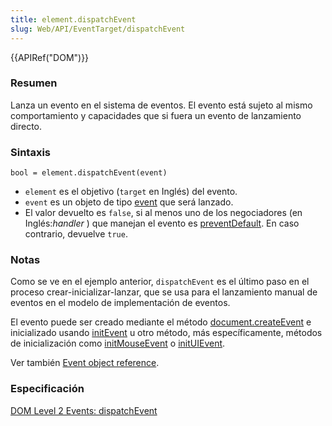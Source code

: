 ```yaml
---
title: element.dispatchEvent
slug: Web/API/EventTarget/dispatchEvent
---
```


{{APIRef("DOM")}}

### Resumen

Lanza un evento en el sistema de eventos. El evento está sujeto al mismo comportamiento y capacidades que si fuera un evento de lanzamiento directo.

### Sintaxis

```
bool = element.dispatchEvent(event)
```

- `element` es el objetivo (`target` en Inglés) del evento.
- `event` es un objeto de tipo [event](/es/docs/Web/API/Event) que será lanzado.
- El valor devuelto es `false`, si al menos uno de los negociadores (en Inglés:_handler_ ) que manejan el evento es [preventDefault](/es/docs/Web/API/Event/preventDefault). En caso contrario, devuelve `true`.

### Notas

Como se ve en el ejemplo anterior, `dispatchEvent` es el último paso en el proceso crear-inicializar-lanzar, que se usa para el lanzamiento manual de eventos en el modelo de implementación de eventos.

El evento puede ser creado mediante el método [document.createEvent](/es/docs/Web/API/Document/createEvent) e inicializado usando [initEvent](/es/docs/Web/API/Event/initEvent) u otro método, más específicamente, métodos de inicialización como [initMouseEvent](/es/docs/Web/API/MouseEvent/initMouseEvent) o [initUIEvent](/es/docs/Web/API/UIEvent/initUIEvent).

Ver también [Event object reference](/es/docs/Web/API/Event).

### Especificación

[DOM Level 2 Events: dispatchEvent](https://www.w3.org/TR/DOM-Level-2-Events/events.html#Events-EventTarget-dispatchEvent)
